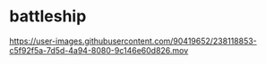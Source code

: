 # battleship

https://user-images.githubusercontent.com/90419652/238118853-c5f92f5a-7d5d-4a94-8080-9c146e60d826.mov
